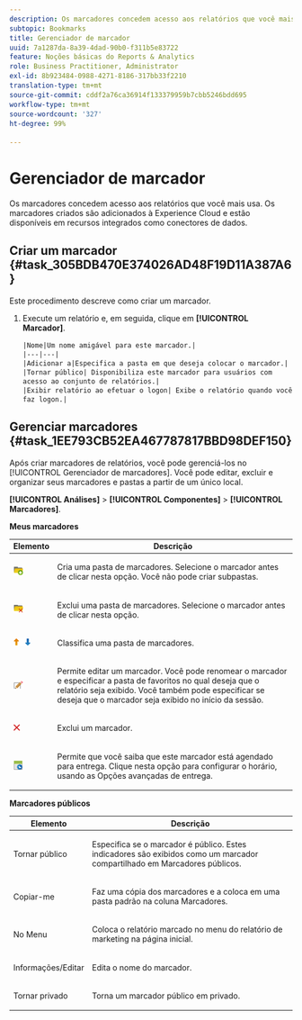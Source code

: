 ```yaml
---
description: Os marcadores concedem acesso aos relatórios que você mais usa. Os marcadores criados são adicionados à Experience Cloud e estão disponíveis em recursos integrados como conectores de dados.
subtopic: Bookmarks
title: Gerenciador de marcador
uuid: 7a1287da-8a39-4dad-90b0-f311b5e83722
feature: Noções básicas do Reports & Analytics
role: Business Practitioner, Administrator
exl-id: 8b923484-0988-4271-8186-317bb33f2210
translation-type: tm+mt
source-git-commit: cddf2a76ca36914f133379959b7cbb5246bdd695
workflow-type: tm+mt
source-wordcount: '327'
ht-degree: 99%

---
```


# Gerenciador de marcador

Os marcadores concedem acesso aos relatórios que você mais usa. Os marcadores criados são adicionados à Experience Cloud e estão disponíveis em recursos integrados como conectores de dados.

## Criar um marcador {#task_305BDB470E374026AD48F19D11A387A6}

Este procedimento descreve como criar um marcador.

<!-- 

t_bookmarks_creating.xml

 -->

1. Execute um relatório e, em seguida, clique em **[!UICONTROL Marcador]**.

       |Nome|Um nome amigável para este marcador.|
       |---|---|
       |Adicionar a|Especifica a pasta em que deseja colocar o marcador.|
       |Tornar público| Disponibiliza este marcador para usuários com acesso ao conjunto de relatórios.|
       |Exibir relatório ao efetuar o logon| Exibe o relatório quando você faz logon.|
   
## Gerenciar marcadores {#task_1EE793CB52EA467787817BBD98DEF150}

Após criar marcadores de relatórios, você pode gerenciá-los no [!UICONTROL Gerenciador de marcadores]. Você pode editar, excluir e organizar seus marcadores e pastas a partir de um único local. 

<!-- 

t_bookmarks_managing.xml

 -->

**[!UICONTROL Análises]** > **[!UICONTROL Componentes]** > **[!UICONTROL Marcadores]**.

**Meus marcadores**

<table id="table_D0310F7F4BDB4543B8552525872A0A0C"> 
 <thead> 
  <tr> 
   <th colname="col1" class="entry"> Elemento </th> 
   <th colname="col2" class="entry"> Descrição </th> 
  </tr> 
 </thead>
 <tbody> 
  <tr> 
   <td colname="col1"> <p><img placement="inline"  src="assets/bookmark_create_folder.png" id="image_EA7729575ABA4CA3A3399594941B3441"> </img> </p> </td> 
   <td colname="col2"> <p> Cria uma pasta de marcadores. Selecione o marcador antes de clicar nesta opção. Você não pode criar subpastas. </p> </td> 
  </tr> 
  <tr> 
   <td colname="col1"> <p><img placement="inline"  src="assets/bookmark_delete_folder.png" id="image_AFB6A02475664785BA90485EA289749A"> </img> </p> </td> 
   <td colname="col2"> <p> Exclui uma pasta de marcadores. Selecione o marcador antes de clicar nesta opção.  </p> </td> 
  </tr> 
  <tr> 
   <td colname="col1"> <p><img placement="inline"  src="assets/bookmark_sort.png" id="image_8B4BE31182004357890B6532CCE5B2C2"> </img> </p> </td> 
   <td colname="col2"> <p> Classifica uma pasta de marcadores. </p> </td> 
  </tr> 
  <tr> 
   <td colname="col1"> <p><img placement="inline"  src="assets/icon_edit_VideoSharing.png" id="image_5B8C0321ED5848ECBE3AF65514AD9A44"> </img> </p> </td> 
   <td colname="col2"> <p> Permite editar um marcador. Você pode renomear o marcador e especificar a pasta de favoritos no qual deseja que o relatório seja exibido. Você também pode especificar se deseja que o marcador seja exibido no início da sessão. </p> </td> 
  </tr> 
  <tr> 
   <td colname="col1"> <p><img placement="inline"  src="assets/icon_delete_VideoSharing.png" id="image_945A859920C44BC08825CC062C10543A"> </img> </p> </td> 
   <td colname="col2"> <p> Exclui um marcador. </p> </td> 
  </tr> 
  <tr> 
   <td colname="col1"> <p><img placement="inline"  src="assets/bookmark_schedule.png" id="image_B7B23C1C67F04DF096149DCDF8C0FE5F"> </img> </p> </td> 
   <td colname="col2"> <p> Permite que você saiba que este marcador está agendado para entrega. Clique nesta opção para configurar o horário, usando as <span class="wintitle">Opções avançadas de entrega</span>. </p> </td> 
  </tr> 
 </tbody> 
</table>

**Marcadores públicos**

<table id="table_E89688BD3F724ADB8B2E88CDADB6168E"> 
 <thead> 
  <tr> 
   <th colname="col1" class="entry"> Elemento </th> 
   <th colname="col2" class="entry"> Descrição </th> 
  </tr> 
 </thead>
 <tbody> 
  <tr> 
   <td colname="col1"> Tornar público </td> 
   <td colname="col2"> <p>Especifica se o marcador é público. Estes indicadores são exibidos como um marcador compartilhado em <span class="wintitle">Marcadores públicos</span>. </p> </td> 
  </tr> 
  <tr> 
   <td colname="col1"> Copiar-me </td> 
   <td colname="col2"> <p>Faz uma cópia dos marcadores e a coloca em uma pasta padrão na coluna <span class="uicontrol">Marcadores</span>. </p> </td> 
  </tr> 
  <tr> 
   <td colname="col1"> No Menu </td> 
   <td colname="col2"> <p> Coloca o relatório marcado no menu do relatório de marketing na página inicial. </p> </td> 
  </tr> 
  <tr> 
   <td colname="col1"> Informações/Editar </td> 
   <td colname="col2"> <p>Edita o nome do marcador. </p> </td> 
  </tr> 
  <tr> 
   <td colname="col1"> Tornar privado </td> 
   <td colname="col2"> <p>Torna um marcador público em privado. </p> </td> 
  </tr> 
 </tbody> 
</table>

